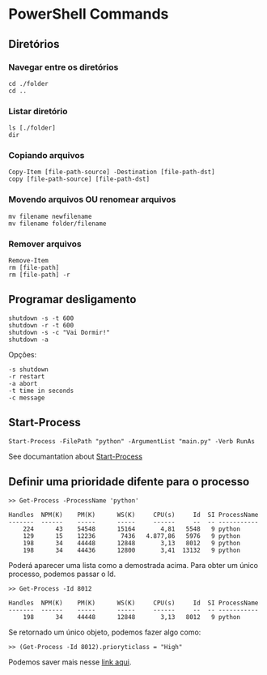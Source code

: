 # PowerShell Commands

## Diretórios

### Navegar entre os diretórios
```
cd ./folder
cd ..
```

### Listar diretório
```
ls [./folder]
dir
```

### Copiando arquivos

```
Copy-Item [file-path-source] -Destination [file-path-dst]
copy [file-path-source] [file-path-dst]
```

### Movendo arquivos OU renomear arquivos

```
mv filename newfilename
mv filename folder/filename
```

### Remover arquivos

```
Remove-Item
rm [file-path]
rm [file-path] -r
```

## Programar desligamento

```
shutdown -s -t 600
shutdown -r -t 600
shutdown -s -c "Vai Dormir!"
shutdown -a
```

Opções:

    -s shutdown
    -r restart
    -a abort
    -t time in seconds
    -c message
    
## Start-Process

```
Start-Process -FilePath "python" -ArgumentList "main.py" -Verb RunAs
```

See documantation about [Start-Process](https://docs.microsoft.com/pt-br/powershell/module/microsoft.powershell.management/start-process?view=powershell-6)

## Definir uma prioridade difente para o processo

```
>> Get-Process -ProcessName 'python'

Handles  NPM(K)    PM(K)      WS(K)     CPU(s)     Id  SI ProcessName
-------  ------    -----      -----     ------     --  -- -----------
    224      43    54548      15164       4,81   5548   9 python
    129      15    12236       7436   4.877,86   5976   9 python
    198      34    44448      12848       3,13   8012   9 python
    198      34    44436      12800       3,41  13132   9 python
```

Poderá aparecer uma lista como a demostrada acima. Para obter um único processo, podemos passar o Id. 


```
>> Get-Process -Id 8012

Handles  NPM(K)    PM(K)      WS(K)     CPU(s)     Id  SI ProcessName
-------  ------    -----      -----     ------     --  -- -----------
    198      34    44448      12848       3,13   8012   9 python
```

Se retornado um único objeto, podemos fazer algo como:

```
>> (Get-Process -Id 8012).prioryticlass = "High"
```

Podemos saver mais nesse [link aqui](https://gallery.technet.microsoft.com/scriptcenter/Set-the-process-priority-9826a55f).
